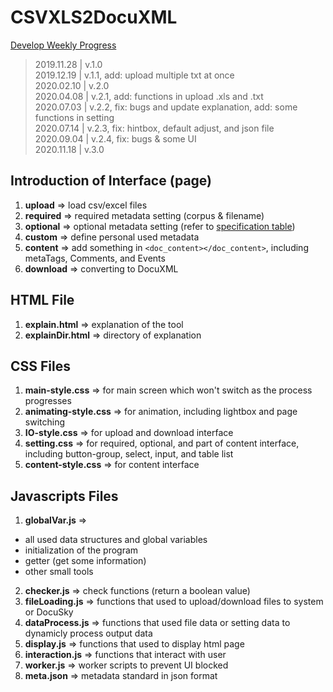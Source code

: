 # CSVXLS2DocuXML
[Develop Weekly Progress](https://hackmd.io/N1x-sTgeQGucbKUmJMZu5g)

> 2019.11.28 | v.1.0  
> 2019.12.19 | v.1.1, add: upload multiple txt at once  
> 2020.02.10 | v.2.0  
> 2020.04.08 | v.2.1, add: functions in upload .xls and .txt  
> 2020.07.03 | v.2.2, fix: bugs and update explanation, add: some functions in setting  
> 2020.07.14 | v.2.3, fix: hintbox, default adjust, and json file  
> 2020.09.04 | v.2.4, fix: bugs & some UI  
> 2020.11.18 | v.3.0

## Introduction of Interface (page)
1. **upload** => load csv/excel files
2. **required** => required metadata setting (corpus & filename)
3. **optional** => optional metadata setting (refer to [specification table](https://docs.google.com/spreadsheets/d/1G7UPZv-G1D7Yowwj_r7pO7rZXmr16PrxEZQ22_bqFIw/edit#gid=0))
4. **custom** => define personal used metadata
5. **content** => add something in ```<doc_content></doc_content>```, including metaTags, Comments, and Events
6. **download** => converting to DocuXML

## HTML File
1. **explain.html** => explanation of the tool
2. **explainDir.html** => directory of explanation

## CSS Files
1. **main-style.css** => for main screen which won't switch as the process progresses
2. **animating-style.css** => for animation, including lightbox and page switching
3. **IO-style.css** => for upload and download interface
4. **setting.css** => for required, optional, and part of content interface, including button-group, select, input, and table list
5. **content-style.css** => for content interface

## Javascripts Files
1. **globalVar.js** =>
* all used data structures and global variables
* initialization of the program
* getter (get some information)
* other small tools
2. **checker.js** => check functions (return a boolean value)
3. **fileLoading.js** => functions that used to upload/download files to system or DocuSky
4. **dataProcess.js** => functions that used file data or setting data to dynamicly process output data
5. **display.js** => functions that used to display html page
6. **interaction.js** => functions that interact with user
7. **worker.js** => worker scripts to prevent UI blocked
8. **meta.json** => metadata standard in json format


